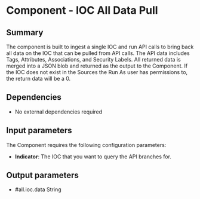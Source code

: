 # Component - IOC All Data Pull
## Summary
The component is built to ingest a single IOC and run API calls to bring back all data on the IOC that can be pulled from API calls. The API data includes Tags, Attributes, Associations, and Security Labels. All returned data is merged into a JSON blob and returned as the output to the Component. If the IOC does not exist in the Sources the Run As user has permissions to, the return data will be a 0. 

## Dependencies
- No external dependencies required

## Input parameters
The Component requires the following configuration parameters:
- **Indicator**: The IOC that you want to query the API branches for.

## Output parameters
- #all.ioc.data	String